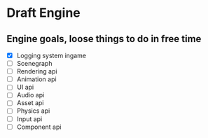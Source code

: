 # Draft Engine

## Engine goals, loose things to do in free time
- [x] Logging system ingame
- [ ] Scenegraph
- [ ] Rendering api
- [ ] Animation api
- [ ] UI api
- [ ] Audio api
- [ ] Asset api
- [ ] Physics api
- [ ] Input api
- [ ] Component api
